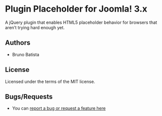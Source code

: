 Plugin Placeholder for Joomla! 3.x
==================================

A jQuery plugin that enables HTML5 placeholder behavior for browsers that aren’t trying hard enough yet.

## Authors

* Bruno Batista

## License

Licensed under the terms of the MIT license.

## Bugs/Requests

* You can [report a bug or request a feature here](http://github.com/joomlapro/plg_system_placeholder/issues)